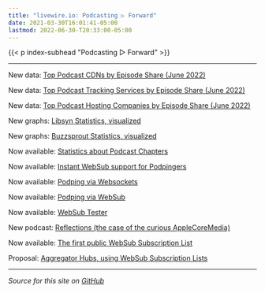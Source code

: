 ```yaml
---
title: "livewire.io: Podcasting ▷ Forward"
date: 2021-03-30T16:01:41-05:00
lastmod: 2022-06-30-T20:33:00-05:00
---
```


{{< p index-subhead "Podcasting ▷ Forward" >}}

---

New data: [Top Podcast CDNs by Episode Share (June 2022)](/podcast-cdns-by-episode-share)

New data: [Top Podcast Tracking Services by Episode Share (June 2022)](/podcast-trackers-by-episode-share)

New data: [Top Podcast Hosting Companies by Episode Share (June 2022)](/podcast-hosts-by-episode-share)

New graphs: [Libsyn Statistics, visualized](/libsyn-stats-visualized)

New graphs: [Buzzsprout Statistics, visualized](/buzzsprout-stats-visualized)

Now available: [Statistics about Podcast Chapters](/podcast-chapters-stats)

Now available: [Instant WebSub support for Podpingers](/instant-websub-for-podpingers)

Now available: [Podping via Websockets](/podping-via-websockets)

Now available: [Podping via WebSub](/podping-via-websub)

Now available: [WebSub Tester](/websub-tester)

New podcast: [Reflections (the case of the curious AppleCoreMedia)](/new-podcast-reflections)

Now available: [The first public WebSub Subscription List](/first-public-subscription-list)

Proposal: [Aggregator Hubs, using WebSub Subscription Lists](/aggregator-hubs)

---

*Source for this site on [GitHub](https://github.com/skymethod/livewire-web)*
